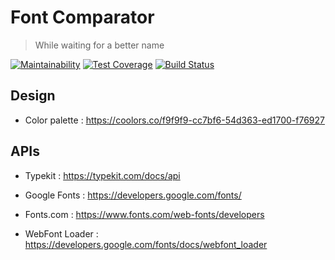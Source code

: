 # Font Comparator
> While waiting for a better name

[![Maintainability](https://api.codeclimate.com/v1/badges/555225b5e7a2b219b2c3/maintainability)](https://codeclimate.com/github/carvallegro/font-comparator/maintainability)
[![Test Coverage](https://api.codeclimate.com/v1/badges/555225b5e7a2b219b2c3/test_coverage)](https://codeclimate.com/github/carvallegro/font-comparator/test_coverage)
[![Build Status](https://travis-ci.org/carvallegro/font-comparator.svg?branch=master)](https://travis-ci.org/carvallegro/font-comparator)

## Design

- Color palette : https://coolors.co/f9f9f9-cc7bf6-54d363-ed1700-f76927

## APIs

- Typekit : https://typekit.com/docs/api
- Google Fonts : https://developers.google.com/fonts/
- Fonts.com : https://www.fonts.com/web-fonts/developers

- WebFont Loader : https://developers.google.com/fonts/docs/webfont_loader